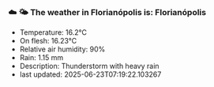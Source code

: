 ### ☁️ 🌤️  The weather in Florianópolis is: Florianópolis

- Temperature: 16.2°C
- On flesh: 16.23°C
- Relative air humidity: 90%
- Rain: 1.15 mm
- Description: Thunderstorm with heavy rain
- last updated: 2025-06-23T07:19:22.103267
